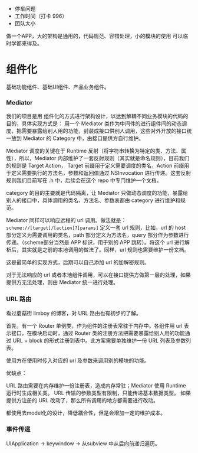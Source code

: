 - 停车问题
- 工作时间（打卡 996）
- 团队大小

做一个APP，大的架构是通用的，代码规范、容错处理，小的模块的使用 可以临时学都来得及。

# 组件化

基础功能组件、基础UI组件、产品业务组件。

### Mediator

我们的项目是用 组件化的方式进行架构设计，以达到解耦不同业务模块的代码的目的，具体实现方式是：
用一个 Mediator 类作为中间件的进行组件间的动态调度，把需要暴露给别人用的功能，封装成接口供别人调用，这些对外开放的接口统一放到 Mediator 的 Category 中，由接口提供方自行维护。

Mediator 调度的关键在于 Runtime 反射（将字符串转换为特定的类、方法、属性），所以，Mediator 内部维护了一套反射规则（其实就是命名规则），目前我们的规则是 Target Action， Target 前缀用于定义需要调度的类名，Action 前缀用于定义需要执行的方法名，参数和返回值通过 NSInvocation 进行传递。这套反射规则我们目前写在 .h 中，后续会在这个 repo 中专门维护一个文档。

category 的目的主要就是代码隔离，让 Mediator 只做动态调度的功能，暴露给别人的接口中，具体调用的类名、方法名、参数表都由 category 进行维护和规范。

Mediator 同样可以响应远程的 url 调用。做法就是：
`scheme://[target]/[action]?[params]`
定义一套 url 规则，比如，url 的 host 部分定义为需要调用的类名，path 部分定义为方法名，query 部分作为参数进行传递。（scheme部分当然是 APP 标识，用于别的 APP 跳转）。将这个 url 进行解析后，其实就是之前的本地调用的做法了。同样，url 规则也需要维护一份文档。

这是最简单的实现方式，后期可以自己添加 url 的加解密规则。

对于无法响应的 url 或者本地组件调用，可以在接口提供方做第一层的处理，如果提供方无法处理，则由 Mediator 统一进行处理。

### URL 路由

看过蘑菇街 limboy 的博客，对 URL 路由也有初步的了解。

首先，有一个 Router 单例类，作为组件的注册表常驻于内存中。各组件用 url 表示接口，在模块启动时，通过 Router 类的注册方法把需要暴露给别人用的功能通过 URL + block 的形式注册到表中。此方案需要单独维护一份 URL 列表及参数列表。

使用方在使用时传入对应的 url 及参数来调用别的模块的功能。

优缺点：

URL 路由需要在内存维护一份注册表，造成内存常驻；Mediator 使用 Runtime 运行时生成相关类。
URL 传输的参数类型有限制，只能传递基本数据类型。
如果提供方注册的 URL 改动了，那么所有调用的地方都需要进行改动。


都使用去model化的设计，降低耦合性，但是会增加一定的维护成本。



### 事件传递

UIApplication → keywindow → 从subview 中从后向前递归遍历。